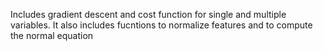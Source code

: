 Includes gradient descent and cost function for single and multiple variables. It also includes fucntions to normalize features and to compute the normal equation
